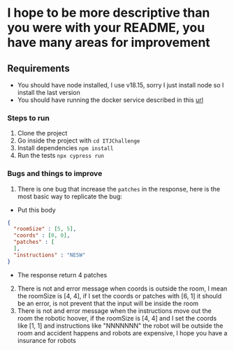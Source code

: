 # I hope to be more descriptive than you were with your README, you have many areas for improvement


## Requirements 
- You should have node installed, I use v18.15, sorry I just install node so I install the last version
- You should have running the docker service described in this  <a href="https://bitbucket.org/platformscience/pltsci-sdet-assignment/src/main/" target="_blank">url</a>

### Steps to run
1. Clone the project
2. Go inside the project with ` cd ITJChallenge `
3. Install dependencies `npm install `
4. Run the tests ` npx cypress run `

### Bugs and things to improve
1. There is one bug that increase the `patches` in the response, here is the most basic way to replicate the bug: 
- Put this body
```json
{
  "roomSize" : [5, 5],
  "coords" : [0, 0],
  "patches" : [
  ],
  "instructions" : "NESW"
}
```
- The response return 4 patches

2. There is not and error message when coords is outside the room, I mean the roomSize is [4, 4], if I set the coords or patches with [6, 1] it should be an error, is not prevent that the input will be inside the room
3. There is not and error message when the instructions move out the room the robotic hoover, if the roomSize is [4, 4] and I set the coords like [1, 1] and instructions like "NNNNNNN" the robot will be outside the room and accident happens and robots are expensive, I hope you have a insurance for robots

